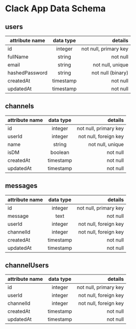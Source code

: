 # Clack App Data Schema

## **users**
| attribute name | data type |               details |
| -------------- | :-------: | --------------------: |
| id             |  integer  | not null, primary key |
| fullName       |  string   |              not null |
| email          |  string   |      not null, unique |
| hashedPassword |  string   |     not null (binary) |
| createdAt      | timestamp |              not null |
| updatedAt      | timestamp |              not null |

## **channels**
| attribute name | data type |               details |
| -------------- | :-------: | --------------------: |
| id             |  integer  | not null, primary key |
| userId         |  integer  | not null, foreign key |
| name           |  string   |      not null, unique |
| isDM           |  boolean  |              not null |
| createdAt      | timestamp |              not null |
| updatedAt      | timestamp |              not null |

## **messages**
| attribute name | data type |               details |
| -------------- | :-------: | --------------------: |
| id             |  integer  | not null, primary key |
| message        |   text    |              not null |
| userId         |  integer  | not null, foreign key |
| channelId      |  integer  | not null, foreign key |
| createdAt      | timestamp |              not null |
| updatedAt      | timestamp |              not null |

## **channelUsers**
| attribute name | data type |               details |
| -------------- | :-------: | --------------------: |
| id             |  integer  | not null, primary key |
| userId         |  integer  | not null, foreign key |
| channelId      |  integer  | not null, foreign key |
| createdAt      | timestamp |              not null |
| updatedAt      | timestamp |              not null |
